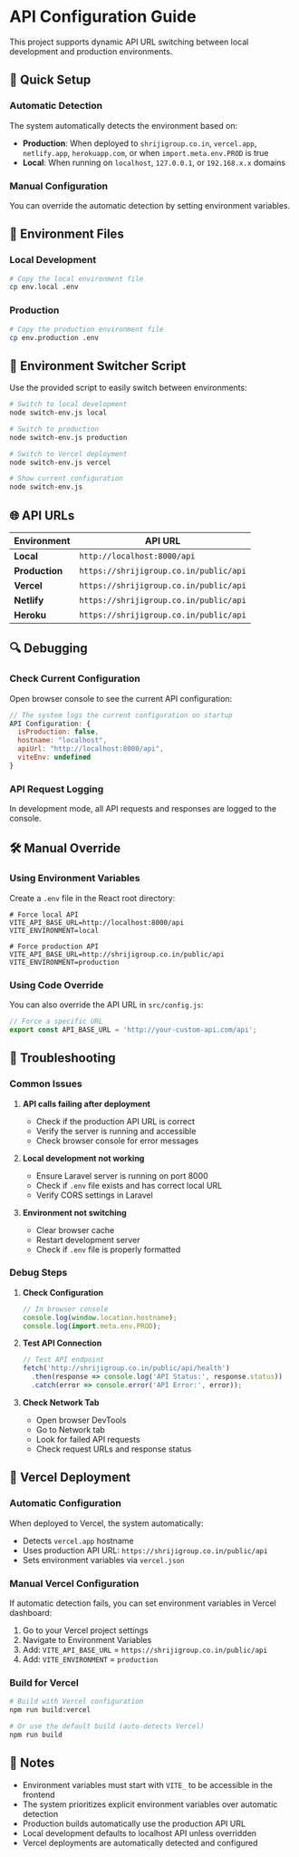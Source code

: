 # API Configuration Guide

This project supports dynamic API URL switching between local development and production environments.

## 🚀 Quick Setup

### Automatic Detection
The system automatically detects the environment based on:
- **Production**: When deployed to `shrijigroup.co.in`, `vercel.app`, `netlify.app`, `herokuapp.com`, or when `import.meta.env.PROD` is true
- **Local**: When running on `localhost`, `127.0.0.1`, or `192.168.x.x` domains

### Manual Configuration
You can override the automatic detection by setting environment variables.

## 📁 Environment Files

### Local Development
```bash
# Copy the local environment file
cp env.local .env
```

### Production
```bash
# Copy the production environment file
cp env.production .env
```

## 🔧 Environment Switcher Script

Use the provided script to easily switch between environments:

```bash
# Switch to local development
node switch-env.js local

# Switch to production
node switch-env.js production

# Switch to Vercel deployment
node switch-env.js vercel

# Show current configuration
node switch-env.js
```

## 🌐 API URLs

| Environment | API URL |
|-------------|---------|
| **Local** | `http://localhost:8000/api` |
| **Production** | `https://shrijigroup.co.in/public/api` |
| **Vercel** | `https://shrijigroup.co.in/public/api` |
| **Netlify** | `https://shrijigroup.co.in/public/api` |
| **Heroku** | `https://shrijigroup.co.in/public/api` |

## 🔍 Debugging

### Check Current Configuration
Open browser console to see the current API configuration:
```javascript
// The system logs the current configuration on startup
API Configuration: {
  isProduction: false,
  hostname: "localhost",
  apiUrl: "http://localhost:8000/api",
  viteEnv: undefined
}
```

### API Request Logging
In development mode, all API requests and responses are logged to the console.

## 🛠️ Manual Override

### Using Environment Variables
Create a `.env` file in the React root directory:

```env
# Force local API
VITE_API_BASE_URL=http://localhost:8000/api
VITE_ENVIRONMENT=local

# Force production API
VITE_API_BASE_URL=http://shrijigroup.co.in/public/api
VITE_ENVIRONMENT=production
```

### Using Code Override
You can also override the API URL in `src/config.js`:

```javascript
// Force a specific URL
export const API_BASE_URL = 'http://your-custom-api.com/api';
```

## 🚨 Troubleshooting

### Common Issues

1. **API calls failing after deployment**
   - Check if the production API URL is correct
   - Verify the server is running and accessible
   - Check browser console for error messages

2. **Local development not working**
   - Ensure Laravel server is running on port 8000
   - Check if `.env` file exists and has correct local URL
   - Verify CORS settings in Laravel

3. **Environment not switching**
   - Clear browser cache
   - Restart development server
   - Check if `.env` file is properly formatted

### Debug Steps

1. **Check Configuration**
   ```javascript
   // In browser console
   console.log(window.location.hostname);
   console.log(import.meta.env.PROD);
   ```

2. **Test API Connection**
   ```javascript
   // Test API endpoint
   fetch('http://shrijigroup.co.in/public/api/health')
     .then(response => console.log('API Status:', response.status))
     .catch(error => console.error('API Error:', error));
   ```

3. **Check Network Tab**
   - Open browser DevTools
   - Go to Network tab
   - Look for failed API requests
   - Check request URLs and response status

## 🚀 Vercel Deployment

### Automatic Configuration
When deployed to Vercel, the system automatically:
- Detects `vercel.app` hostname
- Uses production API URL: `https://shrijigroup.co.in/public/api`
- Sets environment variables via `vercel.json`

### Manual Vercel Configuration
If automatic detection fails, you can set environment variables in Vercel dashboard:
1. Go to your Vercel project settings
2. Navigate to Environment Variables
3. Add: `VITE_API_BASE_URL` = `https://shrijigroup.co.in/public/api`
4. Add: `VITE_ENVIRONMENT` = `production`

### Build for Vercel
```bash
# Build with Vercel configuration
npm run build:vercel

# Or use the default build (auto-detects Vercel)
npm run build
```

## 📝 Notes

- Environment variables must start with `VITE_` to be accessible in the frontend
- The system prioritizes explicit environment variables over automatic detection
- Production builds automatically use the production API URL
- Local development defaults to localhost API unless overridden
- Vercel deployments are automatically detected and configured
